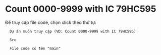 # Count 0000-9999 with IC 79HC595


Để truy cập file code, chọn click theo thứ tự:
  
      Dự án muốn truy cập (VD: Count 0000-9999 with IC 79HC595)
      
      Src
      
      File code có tên "main"
